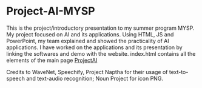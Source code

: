 # Project-AI-MYSP
This is the project/introductory presentation to my summer program MYSP. My project focused on AI and its applications. Using HTML, JS and PowerPoint, my team explained and showed the practicality of AI applications.
I have worked on the applications and its presentation by linking the softwares and demo with the website. index.html contains all the elements of the main page <a href="http://projectai.surge.sh">ProjectAI</a>

Credits to WaveNet, Speechify, Project Naptha for their usage of text-to-speech and text-audio recognition; Noun Project for icon PNG.



